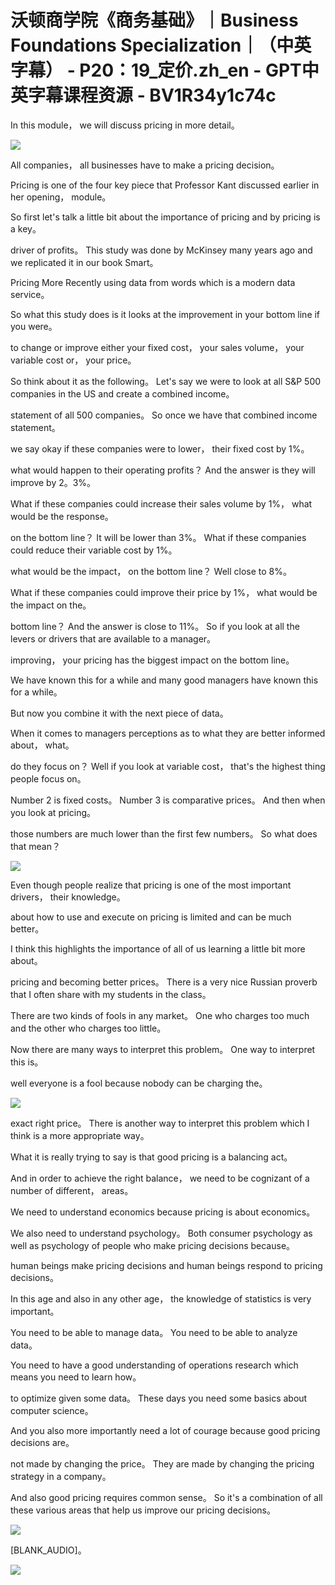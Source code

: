 # 沃顿商学院《商务基础》｜Business Foundations Specialization｜（中英字幕） - P20：19_定价.zh_en - GPT中英字幕课程资源 - BV1R34y1c74c

In this module， we will discuss pricing in more detail。

![](img/178735e1edb0834654cf55dd992eec37_1.png)

All companies， all businesses have to make a pricing decision。

Pricing is one of the four key piece that Professor Kant discussed earlier in her opening， module。

So first let's talk a little bit about the importance of pricing and by pricing is a key。

driver of profits。 This study was done by McKinsey many years ago and we replicated it in our book Smart。

Pricing More Recently using data from words which is a modern data service。

So what this study does is it looks at the improvement in your bottom line if you were。

to change or improve either your fixed cost， your sales volume， your variable cost or， your price。

So think about it as the following。 Let's say we were to look at all S&P 500 companies in the US and create a combined income。

statement of all 500 companies。 So once we have that combined income statement。

we say okay if these companies were to lower， their fixed cost by 1%。

what would happen to their operating profits？ And the answer is they will improve by 2。3%。

What if these companies could increase their sales volume by 1%， what would be the response。

on the bottom line？ It will be lower than 3%。 What if these companies could reduce their variable cost by 1%。

what would be the impact， on the bottom line？ Well close to 8%。

What if these companies could improve their price by 1%， what would be the impact on the。

bottom line？ And the answer is close to 11%。 So if you look at all the levers or drivers that are available to a manager。

improving， your pricing has the biggest impact on the bottom line。

We have known this for a while and many good managers have known this for a while。

But now you combine it with the next piece of data。

When it comes to managers perceptions as to what they are better informed about， what。

do they focus on？ Well if you look at variable cost， that's the highest thing people focus on。

Number 2 is fixed costs。 Number 3 is comparative prices。 And then when you look at pricing。

those numbers are much lower than the first few numbers。 So what does that mean？

![](img/178735e1edb0834654cf55dd992eec37_3.png)

Even though people realize that pricing is one of the most important drivers， their knowledge。

about how to use and execute on pricing is limited and can be much better。

I think this highlights the importance of all of us learning a little bit more about。

pricing and becoming better prices。 There is a very nice Russian proverb that I often share with my students in the class。

There are two kinds of fools in any market。 One who charges too much and the other who charges too little。

Now there are many ways to interpret this problem。 One way to interpret this is。

well everyone is a fool because nobody can be charging the。

![](img/178735e1edb0834654cf55dd992eec37_5.png)

exact right price。 There is another way to interpret this problem which I think is a more appropriate way。

What it is really trying to say is that good pricing is a balancing act。

And in order to achieve the right balance， we need to be cognizant of a number of different， areas。

We need to understand economics because pricing is about economics。

We also need to understand psychology。 Both consumer psychology as well as psychology of people who make pricing decisions because。

human beings make pricing decisions and human beings respond to pricing decisions。

In this age and also in any other age， the knowledge of statistics is very important。

You need to be able to manage data。 You need to be able to analyze data。

You need to have a good understanding of operations research which means you need to learn how。

to optimize given some data。 These days you need some basics about computer science。

And you also more importantly need a lot of courage because good pricing decisions are。

not made by changing the price。 They are made by changing the pricing strategy in a company。

And also good pricing requires common sense。 So it's a combination of all these various areas that help us improve our pricing decisions。

![](img/178735e1edb0834654cf55dd992eec37_7.png)

[BLANK_AUDIO]。

![](img/178735e1edb0834654cf55dd992eec37_9.png)
